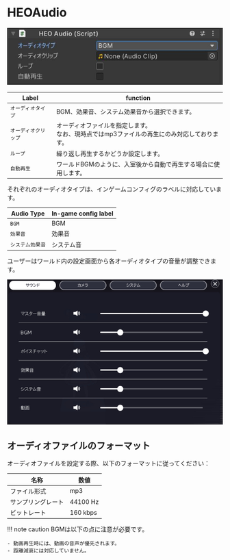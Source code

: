 # HEOAudio

![HEOAudio_1](img/HEOAudio_1_jp.jpg)

|  Label |  function  |
| ----   | ---- |
| `オーディオタイプ` | BGM、効果音、システム効果音から選択できます。 |
| `オーディオクリップ` | オーディオファイルを指定します。<br>なお、現時点ではmp3ファイルの再生にのみ対応しております。 |
| `ループ` | 繰り返し再生するかどうか設定します。 |
| `自動再生` | ワールドBGMのように、入室後から自動で再生する場合に使用します。 |

それぞれのオーディオタイプは、インゲームコンフィグのラベルに対応しています。

|  Audio Type |  In-game config label  |
| ---- | ---- |
| `BGM` | BGM |
| `効果音` | 効果音 |
| `システム効果音` | システム音 |

ユーザーはワールド内の設定画面から各オーディオタイプの音量が調整できます。

![HEOAudio_2](img/HEOAudio_2_jp.jpg)

## オーディオファイルのフォーマット

オーディオファイルを設定する際、以下のフォーマットに従ってください：

| 名称 | 数値 |
| ---- | ---- |
| ファイル形式 | mp3 |
| サンプリングレート | 44100 Hz |
| ビットレート | 160 kbps |

!!! note caution
    BGMは以下の点に注意が必要です。

    - 動画再生時には、動画の音声が優先されます。
    - 距離減衰には対応していません。
